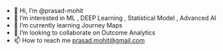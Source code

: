 - 👋 Hi, I’m @prasad-mohit
- 👀 I’m interested in ML , DEEP Learning , Statistical Model , Advanced AI
- 🌱 I’m currently learning Journey Maps
- 💞️ I’m looking to collaborate on Outcome Analytics
- 📫 How to reach me prasad.mohit@gmail.com

<!---
prasad-mohit/prasad-mohit is a ✨ special ✨ repository because its `README.md` (this file) appears on your GitHub profile.
You can click the Preview link to take a look at your changes.
--->
